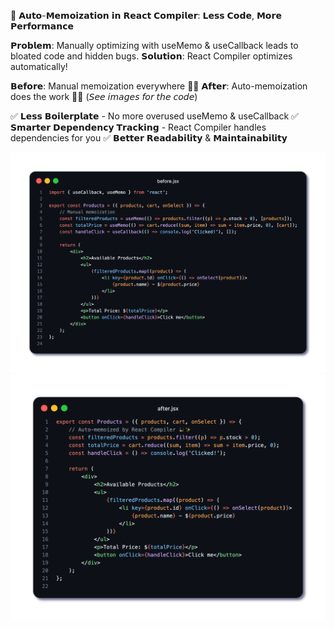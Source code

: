 🚀 𝗔𝘂𝘁𝗼-𝗠𝗲𝗺𝗼𝗶𝘇𝗮𝘁𝗶𝗼𝗻 𝗶𝗻 𝗥𝗲𝗮𝗰𝘁 𝗖𝗼𝗺𝗽𝗶𝗹𝗲𝗿: 𝗟𝗲𝘀𝘀 𝗖𝗼𝗱𝗲, 𝗠𝗼𝗿𝗲 𝗣𝗲𝗿𝗳𝗼𝗿𝗺𝗮𝗻𝗰𝗲

𝗣𝗿𝗼𝗯𝗹𝗲𝗺: Manually optimizing with useMemo & useCallback leads to bloated code and hidden bugs.
𝗦𝗼𝗹𝘂𝘁𝗶𝗼𝗻: React Compiler optimizes automatically!

𝗕𝗲𝗳𝗼𝗿𝗲: Manual memoization everywhere 😵‍💫
𝗔𝗳𝘁𝗲𝗿: Auto-memoization does the work 🎩✨ (𝘚𝘦𝘦 𝘪𝘮𝘢𝘨𝘦𝘴 𝘧𝘰𝘳 𝘵𝘩𝘦 𝘤𝘰𝘥𝘦)

✅ 𝗟𝗲𝘀𝘀 𝗕𝗼𝗶𝗹𝗲𝗿𝗽𝗹𝗮𝘁𝗲 - No more overused useMemo & useCallback
✅ 𝗦𝗺𝗮𝗿𝘁𝗲𝗿 𝗗𝗲𝗽𝗲𝗻𝗱𝗲𝗻𝗰𝘆 𝗧𝗿𝗮𝗰𝗸𝗶𝗻𝗴 - React Compiler handles dependencies for you
✅ 𝗕𝗲𝘁𝘁𝗲𝗿 𝗥𝗲𝗮𝗱𝗮𝗯𝗶𝗹𝗶𝘁𝘆 & 𝗠𝗮𝗶𝗻𝘁𝗮𝗶𝗻𝗮𝗯𝗶𝗹𝗶𝘁𝘆

![Before](./before.jsx.png)
![After](./after.jsx.png)
